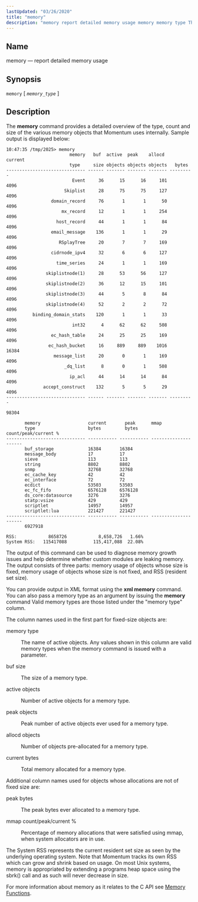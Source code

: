 ```yaml
---
lastUpdated: "03/26/2020"
title: "memory"
description: "memory report detailed memory usage memory memory type The memory command provides a detailed overview of the type count and size of the various memory objects that Momentum uses internally Sample output is displayed below The output of this command can be used to diagnose memory growth issues and help..."
---
```


<a name="console_commands.memory"></a> 
## Name

memory — report detailed memory usage

## Synopsis

`memory` [ *`memory_type`* ]

<a name="idp7725456"></a> 
## Description

The **memory** command provides a detailed overview of the type, count and size of the various memory objects that Momentum uses internally. Sample output is displayed below:

```
10:47:35 /tmp/2025> memory
                        memory   buf  active  peak    allocd    current
                        type     size objects objects objects   bytes
------------------------------ ------ ------- ------- ------- ---------
                         Event     36      15      16     101      4096
                      Skiplist     28      75      75     127      4096
                 domain_record     76       1       1      50      4096
                     mx_record     12       1       1     254      4096
                   host_record     44       1       1      84      4096
                 email_message    136       1       1      29      4096
                    RSplayTree     20       7       7     169      4096
                 cidrnode_ipv4     32       6       6     127      4096
                   time_series     24       1       1     169      4096
               skiplistnode(1)     28      53      56     127      4096
               skiplistnode(2)     36      12      15     101      4096
               skiplistnode(3)     44       5       8      84      4096
               skiplistnode(4)     52       2       2      72      4096
          binding_domain_stats    120       1       1      33      4096
                         int32      4      62      62     508      4096
                 ec_hash_table     24      25      25     169      4096
                ec_hash_bucket     16     889     889    1016     16384
                  message_list     20       0       1     169      4096
                      _dq_list      8       0       1     508      4096
                        ip_acl     44      14      14      84      4096
              accept_construct    132       5       5      29      4096
------------------------------ ------ ------- ------- ------- ---------
                                                                  98304

       memory                  current       peak      mmap
       type                    bytes         bytes     count/peak/current %
------------------------------ ----------- ----------- ---------------------
       buf_storage             16384       16384
       message_body            17          17
       sieve                   113         113
       string                  8802        8802
       snmp                    32768       32768
       ec_cache_key            42          42
       ec_interface            72          72
       ecdict                  53503       53503
       ec_fc_fifo              6576128     6576128
       ds_core:datasource      3276        3276
       statp:vsize             429         429
       scriptlet               14957       14957
       scriptlet:lua           221427      221427
------------------------------ ----------- ----------- ---------------------
       6927918

RSS:            8658726            8,658,726   1.66%
System RSS:   115417088          115,417,088  22.08%
```

The output of this command can be used to diagnose memory growth issues and help determine whether custom modules are leaking memory. The output consists of three parts: memory usage of objects whose size is fixed, memory usage of objects whose size is not fixed, and RSS (resident set size).

You can provide output in XML format using the **xml memory**        command. You can also pass a memory type as an argument by issuing the **memory** command Valid memory types are those listed under the "memory type" column.

The column names used in the first part for fixed-size objects are:

<dl class="variablelist">

<dt>memory type</dt>

<dd>

The name of active objects. Any values shown in this column are valid memory types when the memory command is issued with a parameter.

</dd>

<dt>buf size</dt>

<dd>

The size of a memory type.

</dd>

<dt>active objects</dt>

<dd>

Number of active objects for a memory type.

</dd>

<dt>peak objects</dt>

<dd>

Peak number of active objects ever used for a memory type.

</dd>

<dt>allocd objects</dt>

<dd>

Number of objects pre-allocated for a memory type.

</dd>

<dt>current bytes</dt>

<dd>

Total memory allocated for a memory type.

</dd>

</dl>

Additional column names used for objects whose allocations are not of fixed size are:

<dl class="variablelist">

<dt>peak bytes</dt>

<dd>

The peak bytes ever allocated to a memory type.

</dd>

<dt>mmap count/peak/current %</dt>

<dd>

Percentage of memory allocations that were satisfied using mmap, when system allocators are in use.

</dd>

</dl>

The System RSS represents the current resident set size as seen by the underlying operating system. Note that Momentum tracks its own RSS which can grow and shrink based on usage. On most Unix systems, memory is appropriated by extending a programs heap space using the sbrk() call and as such will never decrease in size.

For more information about memory as it relates to the C API see [Memory Functions](/momentum/3/3-api/3-api-memory).